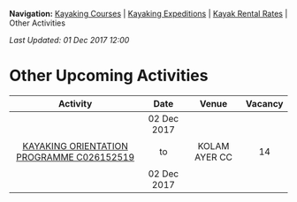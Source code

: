 **Navigation:** [Kayaking Courses](index) &#124; [Kayaking Expeditions](expedition) &#124; [Kayak Rental Rates](rental) &#124; Other Activities

_Last Updated: 01 Dec 2017 12:00_
# Other Upcoming Activities

Activity | Date | Venue | Vacancy
:---:|:---:|:---:|:---:
[KAYAKING ORIENTATION PROGRAMME C026152519](https://www.onepa.sg/class/details/c026152519)|02 Dec 2017<br/><br/>to<br/><br/>02 Dec 2017|KOLAM AYER CC|14

